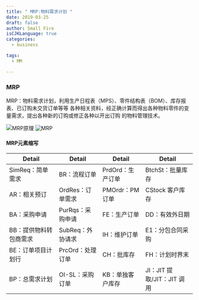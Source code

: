 ```yaml
---
title: " MRP:物料需求计划 "
date: 2019-03-25
draft: false
author: Small Fire
isCJKLanguage: true
categories: 
  - business

tags: 
  - MM

---
```


### MRP ###

MRP：物料需求计划，利用生产日程表（MPS）、零件结构表（BOM）、库存报表、已订购未交货订单等等
各种相关资料，经正确计算而得出各种物料零件的变量需求，提出各种新的订购或修正各种以开出订购
的物料管理技术。

![MRP原理](/images/MM/MRP.png)
![MRP](/images/MM/MRP2.png)

#### MRP元素缩写

| Detail                 | Detail           | Detail           | Detail                     |
| ---------------------- | ---------------- | ---------------- | -------------------------- |
| SimReq：简单需求       | BR：流程订单     | PrdOrd：生产订单 | BtchSt：批量库存           |
| AR：相关预订           | OrdRes：订单需求 | PMOrdr：PM 订单  | CStock	客户库存         |
| BA：采购申请           | PurRqs：采购申请 | FE：生产订单     | DD：有效外日期             |
| BB：提供物料转包商需求 | SubReq：外协请求 | IH：维护订单     | E1：分包合同采购           |
| BE：订单项目计划行     | PrcOrd：处理订单 | CH：批库存       | FH：计划时界末             |
| BP：总需求计划         | OI-SL：采购订单  | KB：单独客户库存 | JI：JIT 提取/JIT：JIT 调用 |

